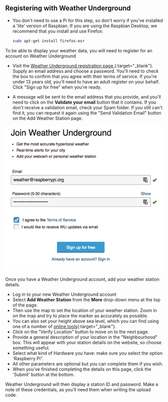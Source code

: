## Registering with Weather Underground

- You don't need to use a Pi for this step, so don't worry if you've installed a 'lite' version of Raspbian.  If you are using the Raspbian Desktop, we recommend that you install and use Firefox:

    ```bash
    sudo apt-get install firefox-esr
    ```
To be able to display your weather data, you will need to register for an account on Weather Underground

- Visit the [Weather Underground registration page ](https://www.wunderground.com/signup){:target="_blank"}. Supply an email address and choose a password.  You'll need to check the box to confirm that you agree with their terms of service.  If you're under 13 years old, you'll need to have an adult register on your behalf.  Click "Sign up for free" when you're ready.

- A  message will be sent to the email address that you provide, and you'll need to click on the **Validate your email** button that it contains. If you don't receive a validation email, check your Spam folder. If you still can't find it, you can request it again using the "Send Validation Email" button on the Add Weather Station page.

![](images/image1.png)

Once you have a Weather Underground account, add your weather station details.

- Log in to your new Weather Underground account
- Select **Add Weather Station** from the **More** drop-down menu at the top of the page.
- Then use the map to set the location of your weather station. Zoom in on the map and try to place the marker as accurately as possible.
- You can also set your height above sea level, which you can find using one of a number of [online tools](https://www.freemaptools.com/elevation-finder.htm){:target="_blank"}.
- Click on the "Verify Location" button to move on to the next page.
- Provide a general description of your location in the "Neighbourhood" box. This will appear with your station details on the website, so choose something useful.
- Select what kind of Hardware you have: make sure you select the option 'Raspberry Pi".
- All other parameters are optional but you can complete them if you wish.
- When you've finished completing the details on this page, click the 'Submit' button at the bottom.

Weather Underground will then display a station ID and password. Make a note of these credentials, as you'll need them when writing the upload code.
